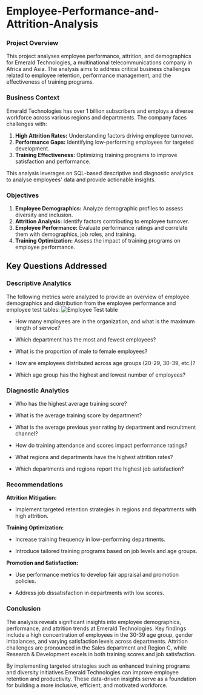 # Employee-Performance-and-Attrition-Analysis
### Project Overview
This project analyses employee performance, attrition, and demographics for Emerald Technologies, a multinational telecommunications company in Africa and Asia. The analysis aims to address critical business challenges related to employee retention, performance management, and the effectiveness of training programs.

### Business Context

Emerald Technologies has over 1 billion subscribers and employs a diverse workforce across various regions and departments. The company faces challenges with:

1. **High Attrition Rates:** Understanding factors driving employee turnover.
2. **Performance Gaps:** Identifying low-performing employees for targeted development.
3. **Training Effectiveness:** Optimizing training programs to improve satisfaction and performance.

This analysis leverages on SQL-based descriptive and diagnostic analytics to analyse employees' data and provide actionable insights.

### Objectives

1. **Employee Demographics:** Analyze demographic profiles to assess diversity and inclusion.
2. **Attrition Analysis:** Identify factors contributing to employee turnover.
3. **Employee Performance:** Evaluate performance ratings and correlate them with demographics, job roles, and training.
4. **Training Optimization:** Assess the impact of training programs on employee performance.

## Key Questions Addressed

### Descriptive Analytics
The following metrics were analyzed to provide an overview of employee demographics and distribution from the employee performance and employee test tables:
![Employee Test table](https://github.com/user-attachments/assets/a0b4283a-7003-4643-ac4a-f76a254c45a4)

* How many employees are in the organization, and what is the maximum length of service?

* Which department has the most and fewest employees?

* What is the proportion of male to female employees?

* How are employees distributed across age groups (20-29, 30-39, etc.)?

* Which age group has the highest and lowest number of employees?

### Diagnostic Analytics

* Who has the highest average training score?

* What is the average training score by department?

* What is the average previous year rating by department and recruitment channel?

* How do training attendance and scores impact performance ratings?

* What regions and departments have the highest attrition rates?

* Which departments and regions report the highest job satisfaction?


### Recommendations

**Attrition Mitigation:**

* Implement targeted retention strategies in regions and departments with high attrition.

**Training Optimization:**

* Increase training frequency in low-performing departments.

* Introduce tailored training programs based on job levels and age groups.

**Promotion and Satisfaction:**

* Use performance metrics to develop fair appraisal and promotion policies.

* Address job dissatisfaction in departments with low scores.

### Conclusion

The analysis reveals significant insights into employee demographics, performance, and attrition trends at Emerald Technologies. Key findings include a high concentration of employees in the 30-39 age group, gender imbalances, and varying satisfaction levels across departments. Attrition challenges are pronounced in the Sales department and Region C, while Research & Development excels in both training scores and job satisfaction.

By implementing targeted strategies such as enhanced training programs and diversity initiatives Emerald Technologies can improve employee retention and productivity. These data-driven insights serve as a foundation for building a more inclusive, efficient, and motivated workforce.
